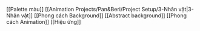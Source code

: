 
[[Palette màu]]
[[Animation Projects/Pan&Beri/Project Setup/3-Nhân vật|3-Nhân vật]]
[[Phong cách Background]]
[[Abstract background]]
[[Phong cách Animation]]
[[Hiệu ứng]]


